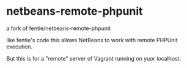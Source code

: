 netbeans-remote-phpunit
=======================


a fork of fentie/netbeans-remote-phpunit

like fentie's code this allows NetBeans to
work with remote PHPUnit execution.

But this is for a "remote" server of Vagrant
running on yuor localhost.


